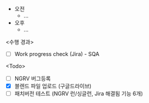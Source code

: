 - 오전
	- ...
- 오후
	- ...

<수행 경과>
- [ ] Work progress check (Jira) - SQA

\<Todo>
- [ ] NGRV 버그등록
- [x] 블렌드 파일 업로드 (구글드라이브)
- [ ] 패치버전 테스트 (NGRV 런/싱글런, Jira 해결됨 기능 6개)
